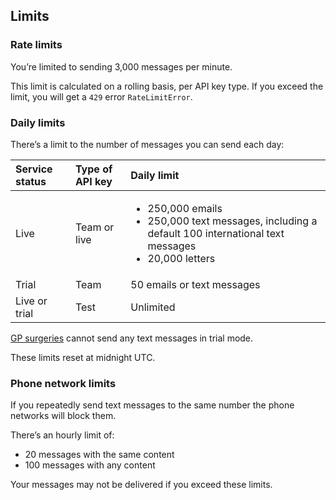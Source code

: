 ## Limits

### Rate limits

You’re limited to sending 3,000 messages per minute.

This limit is calculated on a rolling basis, per API key type. If you exceed the limit, you will get a `429` error `RateLimitError`.

### Daily limits

There’s a limit to the number of messages you can send each day:

|Service status|Type of API key|Daily limit|
|:---|:---|:---|
|Live|Team or live|<ul class="govuk-list govuk-!-font-size-16"><li>250,000 emails</li><li>250,000 text messages, including a default 100 international text messages</li><li>20,000 letters</li></ul>|
|Trial|Team|50 emails or text messages|
|Live or trial|Test|Unlimited|

[GP surgeries](https://www.notifications.service.gov.uk/features/who-can-use-notify) cannot send any text messages in trial mode. 

These limits reset at midnight UTC.

### Phone network limits

If you repeatedly send text messages to the same number the phone networks will block them.

There’s an hourly limit of:

- 20 messages with the same content
- 100 messages with any content

Your messages may not be delivered if you exceed these limits.
